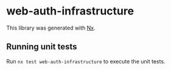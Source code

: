 # web-auth-infrastructure

This library was generated with [Nx](https://nx.dev).

## Running unit tests

Run `nx test web-auth-infrastructure` to execute the unit tests.
